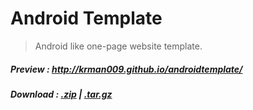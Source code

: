 # Android Template

> Android like one-page website template.  

##### Preview : http://krman009.github.io/androidtemplate/

##### Download : [.zip](https://github.com/krman009/androidtemplate/zipball/master) | [.tar.gz](https://github.com/krman009/androidtemplate/tarball/master)
